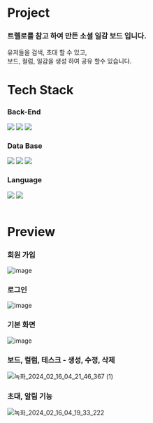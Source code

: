 # Project
### 트렐로를 참고 하여 만든 소셜 일감 보드 입니다.
유저들을 검색, 초대 할 수 있고,<br>
보드, 컬럼, 일감을 생성 하여 공유 할수 있습니다.

# Tech Stack
### Back-End
<div align=left> 
<img src="https://img.shields.io/badge/Node.js-339933?style=for-the-badge&logo=nodedotjs&logoColor=white">
<img src="https://img.shields.io/badge/NestJS-E0234E?style=for-the-badge&logo=nestjs&logoColor=white">
<img src="https://img.shields.io/badge/socket.io-010101?style=for-the-badge&logo=socketdotio&logoColor=white">
</div>

### Data Base
<div align=left> 
<img src="https://img.shields.io/badge/MySQL-4479A1?style=for-the-badge&logo=mysql&logoColor=white">
<img src="https://img.shields.io/badge/Redis-DC382D?style=for-the-badge&logo=redis&logoColor=white">
<img src="https://img.shields.io/badge/TypeORM-262627?style=for-the-badge&logo=&logoColor=white">
</div>

### Language
<div align=left> 
<img src="https://img.shields.io/badge/javascript-F7DF1E?style=for-the-badge&logo=javascript&logoColor=white">
<img src="https://img.shields.io/badge/TypeScript-3178C6?style=for-the-badge&logo=&logoColor=white">
</div>
<br>

# Preview
### 회원 가입
![image](https://github.com/dainK/chapter5-kanban/assets/26786677/b104edba-fa8e-4b73-95e1-4de84fb5d728)

### 로그인
![image](https://github.com/dainK/chapter5-kanban/assets/26786677/eb38c594-5230-4fd3-b340-6e40db43d2d7)

### 기본 화면
![image](https://github.com/dainK/chapter5-kanban/assets/26786677/d635719b-8500-400f-9a39-7dc7dd76aff8)

### 보드, 컬럼, 테스크 - 생성, 수정, 삭제
![녹화_2024_02_16_04_21_46_367 (1)](https://github.com/dainK/chapter5-kanban/assets/26786677/879e250e-f041-4fe1-b25f-bdfb04531a81)

### 초대, 알림 기능
![녹화_2024_02_16_04_19_33_222](https://github.com/dainK/chapter5-kanban/assets/26786677/c151418f-7b34-4cd4-b2c6-7abaaa565194)
